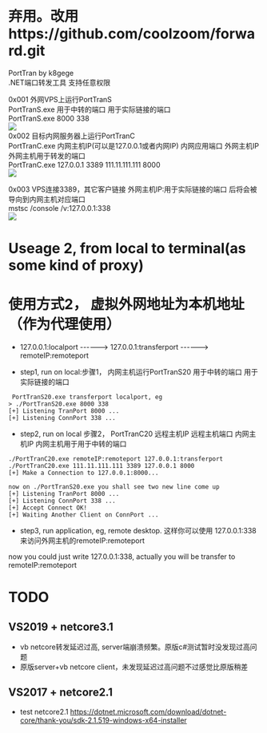 
# 弃用。改用https://github.com/coolzoom/forward.git


PortTran by k8gege<br>
.NET端口转发工具 支持任意权限<br>

0x001 外网VPS上运行PortTranS<br>
PortTranS.exe 用于中转的端口 用于实际链接的端口<br>
PortTranS.exe 8000 338<br>
<img src=https://github.com/k8gege/PortTran/blob/master/img/vps.PNG></img><br>
0x002 目标内网服务器上运行PortTranC<br>
PortTranC.exe 内网主机IP(可以是127.0.0.1或者内网IP) 内网应用端口 外网主机IP 外网主机用于转发的端口<br>
PortTranC.exe 127.0.0.1 3389 111.11.111.111 8000<br>
<img src=https://github.com/k8gege/PortTran/blob/master/img/target.PNG></img><br>

0x003 VPS连接3389，其它客户链接 外网主机IP:用于实际链接的端口 后将会被导向到内网主机对应端口<br>
mstsc /console /v:127.0.0.1:338<br>
<img src=https://github.com/k8gege/PortTran/blob/master/img/3389.PNG></img><br>

# Useage 2, from local to terminal(as some kind of proxy)
# 使用方式2， 虚拟外网地址为本机地址（作为代理使用）
- 127.0.0.1:localport ------> 127.0.0.1:transferport  ------> remoteIP:remoteport

- step1, run on local:步骤1， 内网主机运行PortTranS20 用于中转的端口 用于实际链接的端口
```
 PortTranS20.exe transferport localport, eg
> ./PortTranS20.exe 8000 338
[+] Listening TranPort 8000 ...
[+] Listening ConnPort 338 ...
```
- step2, run on local 步骤2， PortTranC20 远程主机IP 远程主机端口  内网主机IP 内网主机用于用于中转的端口
```
./PortTranC20.exe remoteIP:remoteport 127.0.0.1:transferport
./PortTranC20.exe 111.11.111.111 3389 127.0.0.1 8000
[+] Make a Connection to 127.0.0.1:8000...

now on ./PortTranS20.exe you shall see two new line come up
[+] Listening TranPort 8000 ...
[+] Listening ConnPort 338 ...
[+] Accept Connect OK!
[+] Waiting Another Client on ConnPort ...
```
- step3, run application, eg, remote desktop. 这样你可以使用 127.0.0.1:338来访问外网主机的remoteIP:remoteport

now you could just write 127.0.0.1:338, actually you will be transfer to remoteIP:remoteport


# TODO
## VS2019 + netcore3.1
- vb netcore转发延迟过高, server端崩溃频繁。原版c#测试暂时没发现过高问题
- 原版server+vb netcore client，未发现延迟过高问题不过感觉比原版稍差

## VS2017 + netcore2.1
- test netcore2.1 https://dotnet.microsoft.com/download/dotnet-core/thank-you/sdk-2.1.519-windows-x64-installer
